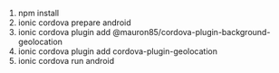 1. npm install
2. ionic cordova prepare android
3. ionic cordova plugin add @mauron85/cordova-plugin-background-geolocation
4. ionic cordova plugin add cordova-plugin-geolocation
5. ionic cordova run android